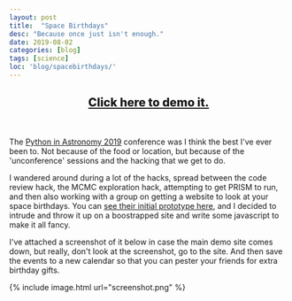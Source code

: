 ```yaml
---
layout: post
title:  "Space Birthdays"
desc: "Because once just isn't enough."
date: 2019-08-02
categories: [blog]
tags: [science]
loc: 'blog/spacebirthdays/'
---
```


<h2 style="font-weight: 800; text-align: center; margin-bottom: 50px;">
    <a href="https://samreay.github.io/SpaceBirthdays" target="_blank">Click here to demo it.</a>
</h2>


The [Python in Astronomy 2019](http://openastronomy.org/pyastro/2019/) conference was I 
think the best I've ever been to. Not because of the food or location, but because
of the 'unconference' sessions and the hacking that we get to do.

I wandered around during a lot of the hacks, spread between the code review hack,
the MCMC exploration hack, attempting to get PRISM to run, and then also 
working with a group on getting a website to look at your space birthdays. You can [see their initial prototype here](http://cakedays.space/),
and I decided to intrude and throw it up on a boostrapped site and write some javascript to make it all fancy.

I've attached a screenshot of it below in case the main demo site comes down, but really, don't 
look at the screenshot, go to the site. And then save the events to a new calendar so that you 
can pester your friends for extra birthday gifts. 


{% include image.html url="screenshot.png"  %}